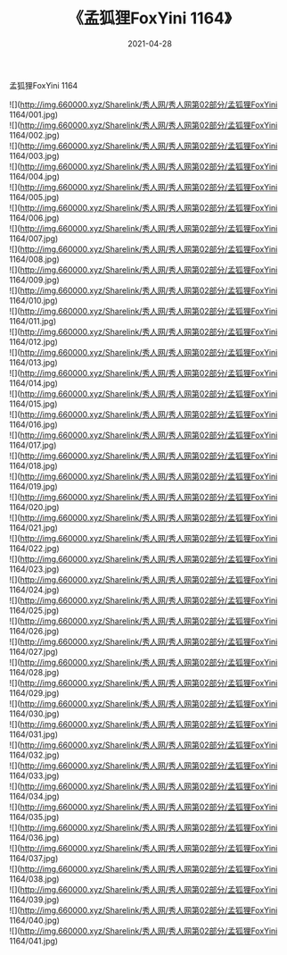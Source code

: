﻿---
layout: post
title:  《孟狐狸FoxYini 1164》
date:   2021-04-28
img: http://img.660000.xyz/Sharelink/秀人网/秀人网第02部分/孟狐狸FoxYini 1164/000.jpg
categories: [美女, 清纯, 唯美]
---

孟狐狸FoxYini 1164

  ![](http://img.660000.xyz/Sharelink/秀人网/秀人网第02部分/孟狐狸FoxYini 1164/001.jpg) <br> ![](http://img.660000.xyz/Sharelink/秀人网/秀人网第02部分/孟狐狸FoxYini 1164/002.jpg) <br> ![](http://img.660000.xyz/Sharelink/秀人网/秀人网第02部分/孟狐狸FoxYini 1164/003.jpg) <br> ![](http://img.660000.xyz/Sharelink/秀人网/秀人网第02部分/孟狐狸FoxYini 1164/004.jpg) <br> ![](http://img.660000.xyz/Sharelink/秀人网/秀人网第02部分/孟狐狸FoxYini 1164/005.jpg) <br> ![](http://img.660000.xyz/Sharelink/秀人网/秀人网第02部分/孟狐狸FoxYini 1164/006.jpg) <br> ![](http://img.660000.xyz/Sharelink/秀人网/秀人网第02部分/孟狐狸FoxYini 1164/007.jpg) <br> ![](http://img.660000.xyz/Sharelink/秀人网/秀人网第02部分/孟狐狸FoxYini 1164/008.jpg) <br> ![](http://img.660000.xyz/Sharelink/秀人网/秀人网第02部分/孟狐狸FoxYini 1164/009.jpg) <br> ![](http://img.660000.xyz/Sharelink/秀人网/秀人网第02部分/孟狐狸FoxYini 1164/010.jpg) <br> ![](http://img.660000.xyz/Sharelink/秀人网/秀人网第02部分/孟狐狸FoxYini 1164/011.jpg) <br> ![](http://img.660000.xyz/Sharelink/秀人网/秀人网第02部分/孟狐狸FoxYini 1164/012.jpg) <br> ![](http://img.660000.xyz/Sharelink/秀人网/秀人网第02部分/孟狐狸FoxYini 1164/013.jpg) <br> ![](http://img.660000.xyz/Sharelink/秀人网/秀人网第02部分/孟狐狸FoxYini 1164/014.jpg) <br> ![](http://img.660000.xyz/Sharelink/秀人网/秀人网第02部分/孟狐狸FoxYini 1164/015.jpg) <br> ![](http://img.660000.xyz/Sharelink/秀人网/秀人网第02部分/孟狐狸FoxYini 1164/016.jpg) <br> ![](http://img.660000.xyz/Sharelink/秀人网/秀人网第02部分/孟狐狸FoxYini 1164/017.jpg) <br> ![](http://img.660000.xyz/Sharelink/秀人网/秀人网第02部分/孟狐狸FoxYini 1164/018.jpg) <br> ![](http://img.660000.xyz/Sharelink/秀人网/秀人网第02部分/孟狐狸FoxYini 1164/019.jpg) <br> ![](http://img.660000.xyz/Sharelink/秀人网/秀人网第02部分/孟狐狸FoxYini 1164/020.jpg) <br> ![](http://img.660000.xyz/Sharelink/秀人网/秀人网第02部分/孟狐狸FoxYini 1164/021.jpg) <br> ![](http://img.660000.xyz/Sharelink/秀人网/秀人网第02部分/孟狐狸FoxYini 1164/022.jpg) <br> ![](http://img.660000.xyz/Sharelink/秀人网/秀人网第02部分/孟狐狸FoxYini 1164/023.jpg) <br> ![](http://img.660000.xyz/Sharelink/秀人网/秀人网第02部分/孟狐狸FoxYini 1164/024.jpg) <br> ![](http://img.660000.xyz/Sharelink/秀人网/秀人网第02部分/孟狐狸FoxYini 1164/025.jpg) <br> ![](http://img.660000.xyz/Sharelink/秀人网/秀人网第02部分/孟狐狸FoxYini 1164/026.jpg) <br> ![](http://img.660000.xyz/Sharelink/秀人网/秀人网第02部分/孟狐狸FoxYini 1164/027.jpg) <br> ![](http://img.660000.xyz/Sharelink/秀人网/秀人网第02部分/孟狐狸FoxYini 1164/028.jpg) <br> ![](http://img.660000.xyz/Sharelink/秀人网/秀人网第02部分/孟狐狸FoxYini 1164/029.jpg) <br> ![](http://img.660000.xyz/Sharelink/秀人网/秀人网第02部分/孟狐狸FoxYini 1164/030.jpg) <br> ![](http://img.660000.xyz/Sharelink/秀人网/秀人网第02部分/孟狐狸FoxYini 1164/031.jpg) <br> ![](http://img.660000.xyz/Sharelink/秀人网/秀人网第02部分/孟狐狸FoxYini 1164/032.jpg) <br> ![](http://img.660000.xyz/Sharelink/秀人网/秀人网第02部分/孟狐狸FoxYini 1164/033.jpg) <br> ![](http://img.660000.xyz/Sharelink/秀人网/秀人网第02部分/孟狐狸FoxYini 1164/034.jpg) <br> ![](http://img.660000.xyz/Sharelink/秀人网/秀人网第02部分/孟狐狸FoxYini 1164/035.jpg) <br> ![](http://img.660000.xyz/Sharelink/秀人网/秀人网第02部分/孟狐狸FoxYini 1164/036.jpg) <br> ![](http://img.660000.xyz/Sharelink/秀人网/秀人网第02部分/孟狐狸FoxYini 1164/037.jpg) <br> ![](http://img.660000.xyz/Sharelink/秀人网/秀人网第02部分/孟狐狸FoxYini 1164/038.jpg) <br> ![](http://img.660000.xyz/Sharelink/秀人网/秀人网第02部分/孟狐狸FoxYini 1164/039.jpg) <br> ![](http://img.660000.xyz/Sharelink/秀人网/秀人网第02部分/孟狐狸FoxYini 1164/040.jpg) <br> ![](http://img.660000.xyz/Sharelink/秀人网/秀人网第02部分/孟狐狸FoxYini 1164/041.jpg) <br>